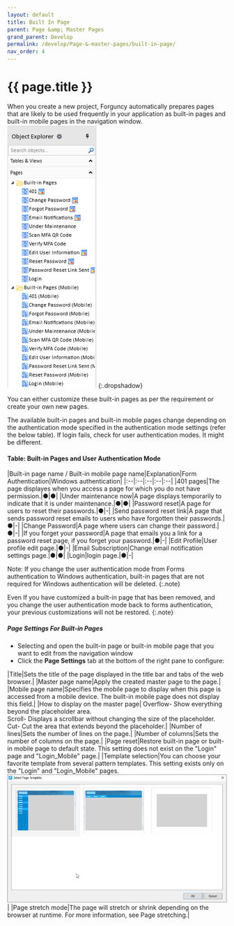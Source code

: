 ```yaml
---
layout: default
title: Built In Page
parent: Page &amp; Master Pages
grand_parent: Develop
permalink: /develop/Page-&-master-pages/built-in-page/
nav_order: 4
---
```


# {{ page.title }}

When you create a new project, Forguncy automatically prepares pages that are likely to be used frequently in your application as built-in pages and built-in mobile pages in the navigation window.
![built-in-pages](/assets/images/product-images/built-in-pages.png)
{:.dropshadow}

You can either customize these built-in pages as per the requirement or create your own new pages. 

The available built-in pages and built-in mobile pages change depending on the authentication mode specified in the authentication mode settings (refer the below table).
If login fails, check for user authentication modes. It might be different.

#### Table: Built-in Pages and User Authentication Mode

|Built-in page name / Built-in mobile page name|Explanation|Form Authentication|Windows authentication|
|:--|:--|:--|:--|:--|
|401 pages|The page displayes when you access a page for which you do not have permission.|●|●|
|Under maintenance now|A page displays temporarily to indicate that it is under maintenance.|●|●|
|Password reset|A page for users to reset their passwords.|●|-|
|Send password reset link|A page that sends password reset emails to users who have forgotten their passwords.|●|-|
|Change Password|A page where users can change their password.|●|-|
|If you forget your password|A page that emails you a link for a password reset page, if you forget your password.|●|-|
|Edit Profile|User profile edit page.|●|-|
|Email Subscription|Change email notification settings page.|●|●|
|Login|login page.|●|-|

Note: If you change the user authentication mode from Forms authentication to Windows authentication, built-in pages that are not required for Windows authentication will be deleted. 
{:.note}

Even If you have customized a built-in page that has been removed, and you change the user authentication mode back to forms authentication, your previous customizations will not be restored.
{:.note}

##### Page Settings For Built-in Pages

- Selecting and open the built-in page or built-in mobile page that you want to edit from the navigation window
- Click the **Page Settings** tab at the bottom of the right pane to configure:

|Title|Sets the title of the page displayed in the title bar and tabs of the web browser.|
|Master page name|Apply the created master page to the page.|
|Mobile page name|Specifies the mobile page to display when this page is accessed from a mobile device. The built-in mobile page does not display this field.|
|How to display on the master page| Overflow- Show everything beyond the placeholder area.<br/> Scroll- Displays a scrollbar without changing the size of the placeholder. <br/> Cut- Cut the area that extends beyond the placeholder.|
|Number of lines|Sets the number of lines on the page.|
|Number of columns|Sets the number of columns on the page.|
|Page reset|Restore built-in page or built-in mobile page to default state. This setting does not exist on the "Login" page and "Login_Mobile" page.|
|Template selection|You can choose your favorite template from several pattern templates. This setting exists only on the "Login" and "Login_Mobile" pages. <br/> ![built-in-pages](/assets/images/product-images/template-selection.png)|
|Page stretch mode|The page will stretch or shrink depending on the browser at runtime. For more information, see Page stretching.|




